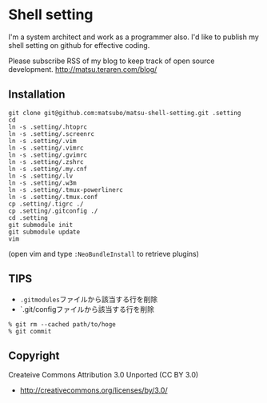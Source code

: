 Shell setting
================================

I'm a system architect and work as a programmer also. I'd like to publish my shell setting on github for effective coding.

Please subscribe RSS of my blog to keep track of open source development.
http://matsu.teraren.com/blog/


Installation
---------------------------------

```
git clone git@github.com:matsubo/matsu-shell-setting.git .setting
cd
ln -s .setting/.htoprc
ln -s .setting/.screenrc
ln -s .setting/.vim
ln -s .setting/.vimrc
ln -s .setting/.gvimrc
ln -s .setting/.zshrc
ln -s .setting/.my.cnf
ln -s .setting/.lv
ln -s .setting/.w3m
ln -s .setting/.tmux-powerlinerc
ln -s .setting/.tmux.conf
cp .setting/.tigrc ./
cp .setting/.gitconfig ./
cd .setting
git submodule init
git submodule update
vim
```

(open vim and type `:NeoBundleInstall` to retrieve plugins)


TIPS
---------------------------------
* `.gitmodules`ファイルから該当する行を削除
* `.git/configファイルから該当する行を削除
```
% git rm --cached path/to/hoge
% git commit
```



Copyright
---------------------------------

Createive Commons Attribution 3.0 Unported (CC BY 3.0)
* http://creativecommons.org/licenses/by/3.0/



